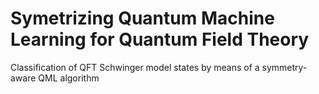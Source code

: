 # Symetrizing Quantum Machine Learning for Quantum Field Theory

Classification of QFT Schwinger model states by means of a symmetry-aware QML algorithm
